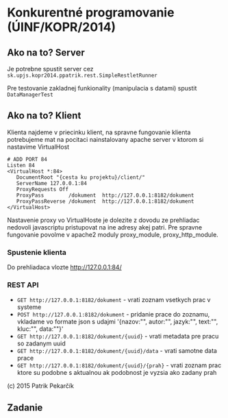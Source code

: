 # Konkurentné programovanie (ÚINF/KOPR/2014)

## Ako na to? Server
Je potrebne spustit server cez `sk.upjs.kopr2014.ppatrik.rest.SimpleRestletRunner`

Pre testovanie zakladnej funkionality (manipulacia s datami) spustit `DataManagerTest`

## Ako na to? Klient
Klienta najdeme v priecinku klient, na spravne fungovanie klienta potrebujeme mat na pocitaci nainstalovany apache server
v ktorom si nastavime VirtualHost
```
# ADD PORT 84
Listen 84
<VirtualHost *:84>
   DocumentRoot "{cesta ku projektu}/client/"
   ServerName 127.0.0.1:84
   ProxyRequests Off
   ProxyPass        /dokument  http://127.0.0.1:8182/dokument
   ProxyPassReverse /dokument  http://127.0.0.1:8182/dokument
</VirtualHost>
```
Nastavenie proxy vo VirtualHoste je dolezite z dovodu ze prehliadac nedovoli javascriptu pristupovat na ine adresy akej patri.
Pre spravne fungovanie povolme v apache2 moduly proxy_module, proxy_http_module.

### Spustenie klienta
Do prehliadaca vlozte http://127.0.0.1:84/

### REST API
- `GET http://127.0.0.1:8182/dokument` - vrati zoznam vsetkych prac v systeme
- `POST http://127.0.0.1:8182/dokument` - pridanie prace do zoznamu, vkladame vo formate json s udajmi '{nazov:"", autor:"", jazyk:"", text:"", kluc:"", data:""}'
- `GET http://127.0.0.1:8182/dokument/{uuid}` - vrati metadata pre pracu so zadanym uuid
- `GET http://127.0.0.1:8182/dokument/{uuid}/data` - vrati samotne data prace
- `GET http://127.0.0.1:8182/dokument/{uuid}/{prah}` - vrati zoznam prac ktore su podobne s aktualnou ak podobnost je vyzsia ako zadany prah

(c) 2015 Patrik Pekarčík

## Zadanie
